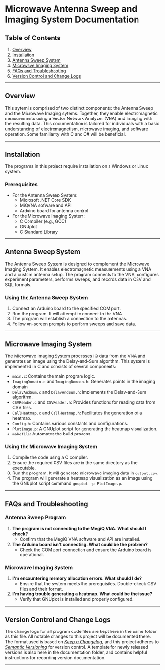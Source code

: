 Microwave Antenna Sweep and Imaging System Documentation
===============================

## Table of Contents
1. [Overview](#overview)
2. [Installation](#installation)
3. [Antenna Sweep System](#antenna-sweep-system)
4. [Microwave Imaging System](#microwave-imaging-system)
5. [FAQs and Troubleshooting](#faqs-and-troubleshooting)
6. [Version Control and Change Logs](#version-control-and-change-logs)

---

## Overview
This sytem is comprised of two distinct components: the Antenna Sweep and the Microwave Imaging sytems. Together, they enable electromagnetic measurements using a Vector Network Analyzer (VNA) and imaging with the resulting data. This documentation is tailored for individuals with a basic understanding of electromagnetism, microwave imaging, and software operation. Some familiarity with C and C# will be beneficial.

---

## Installation
The programs in this project require installation on a Windows or Linux system.

### Prerequisites
- For the Antenna Sweep System:
   - Microsoft .NET Core SDK
   - MiQVNA sofware and API
   - Arduino board for antenna control
- For the Microwave Imaging System: 
   - C Compiler (e.g., GCC)
   - GNUplot
   - C Standard Library

---
## Antenna Sweep System
The Antenna Sweep System is designed to complement the Microwave Imaging System. It enables electromagnetic measurements using a VNA and a custom antenna setup. The program connects to the VNA, configures experiment parameters, performs sweeps, and records data in CSV and SQL formats.

### Using the Antenna Sweep System
1. Connect an Arduino board to the specified COM port.
2. Run the program. It will attempt to connect to the VNA.
3. The program will establish a connection to the antennas.
4. Follow on-screen prompts to perform sweeps and save data.

---

## Microwave Imaging System
The Microwave Imaging System processes IQ data from the VNA and generates an image using the Delay-and-Sum algorithm. This system is implemented in C and consists of several components:
- `main.c`: Contains the main program logic.
- `ImagingDomain.c` and `ImagingDomain.h`: Generates points in the imaging domain.
- `DelayAndSum.c` and `DelayAndSum.h`: Implements the Delay-and-Sum algorithm.
- `CSVReader.c` and `CSVReader.h`: Provides functions for reading data from CSV files.
- `CallHeatmap.c` and `CallHeatmap.h`: Facilitates the generation of a heatmap.
- `Config.h`: Contains various constants and configurations.
- `PlotImage.p`: A GNUplot script for generating the heatmap visualization.
- `makefile`: Automates the build process.

### Using the Microwave Imaging System
1. Compile the code using a C compiler.
2. Ensure the required CSV files are in the same directory as the executable.
3. Run the program. It will generate microwave imaging data in `output.csv`.
4. The program will generate a heatmap visualization as an image using the GNUplot script command `gnuplot -p PlotImage.p`.

---

## FAQs and Troubleshooting
### Antenna Sweep Program
1. **The program is not connecting to the MegiQ VNA. What should I check?**
   - Confirm that the MegiQ VNA software and API are installed.
2. **The Arduino board isn't connecting. What could be the problem?**
   - Check the COM port connection and ensure the Arduino board is operational.

### Microwave Imaging System
1. **I'm encountering memory allocation errors. What should I do?**
   - Ensure that the system meets the prerequisites. Double-check CSV files and their format.
2. **I'm having trouble generating a heatmap. What could be the issue?**
   - Verify that GNUplot is installed and properly configured.

---

## Version Control and Change Logs
The change logs for all program code files are kept here in the same folder as this file. All notable changes to this project will be documented there. The format used is based on *[Keep a Changelog](https://keepachangelog.com/en/1.0.0/)*, and this project adheres to *[Semantic Versioning](https://semver.org/spec/v2.0.0.html)* for version control. A template for newly released versions is also here in the documentation folder, and contains helpful instructions for recording version documentation.

---